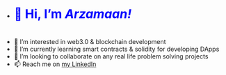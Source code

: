 - <h1 style="color: blue">👋 Hi, I’m <i>Arzamaan!</i><h1>
- 👀 I’m interested in web3.0 & blockchain development
- 🌱 I’m currently learning smart contracts & solidity for developing DApps
- 💞️ I’m looking to collaborate on any real life problem solving projects
- 📫 Reach me on <a href="https://www.linkedin.com/in/arzamaan-hussain-898317197/">my LinkedIn</a>

<!---
arzmn/arzmn is a ✨ special ✨ repository because its `README.md` (this file) appears on your GitHub profile.
You can click the Preview link to take a look at your changes.
--->
